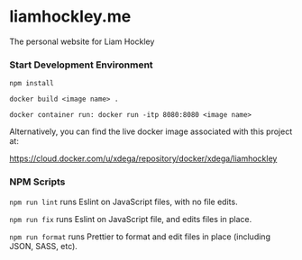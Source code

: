 # liamhockley.me

The personal website for Liam Hockley

### Start Development Environment

`npm install`

`docker build <image name> .`

`docker container run: docker run -itp 8080:8080 <image name>`

Alternatively, you can find the live docker image associated with this project at:

https://cloud.docker.com/u/xdega/repository/docker/xdega/liamhockley

### NPM Scripts

`npm run lint` runs Eslint on JavaScript files, with no file edits.

`npm run fix` runs Eslint on JavaScript file, and edits files in place.

`npm run format` runs Prettier to format and edit files in place (including JSON, SASS, etc).
